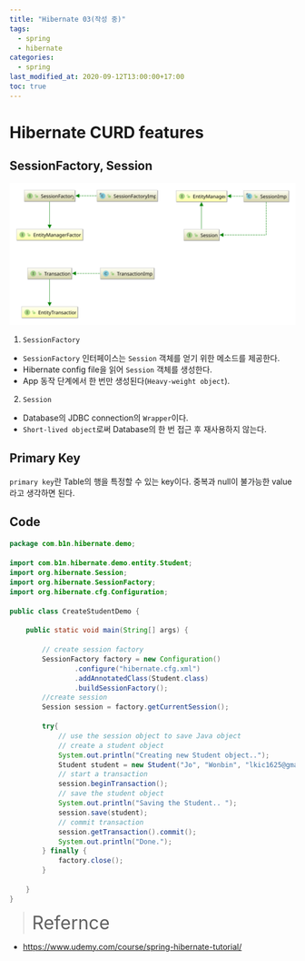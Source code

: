 ```yaml
---
title: "Hibernate 03(작성 중)"
tags:
  - spring
  - hibernate
categories:
  - spring
last_modified_at: 2020-09-12T13:00:00+17:00
toc: true
---
```

<script type="text/javascript"
src="https://cdn.mathjax.org/mathjax/latest/MathJax.js?config=TeX-AMS_HTML">
</script>

# Hibernate CURD features

## SessionFactory, Session

![이미지2](/assets/images/JPA_Hibernate.svg)

1. `SessionFactory`
- `SessionFactory` 인터페이스는 `Session` 객체를 얻기 위한 메소드를 제공한다.
- Hibernate config file을 읽어 `Session` 객체를 생성한다.
- App 동작 단계에서 한 번만 생성된다(`Heavy-weight object`).

2. `Session`
- Database의 JDBC connection의 `Wrapper`이다.
- `Short-lived object`로써 Database의 한 번 접근 후 재사용하지 않는다.

## Primary Key

`primary key`란 Table의 행을 특정할 수 있는 key이다.
중복과 null이 불가능한 value라고 생각하면 된다.
## Code

```java
package com.b1n.hibernate.demo;

import com.b1n.hibernate.demo.entity.Student;
import org.hibernate.Session;
import org.hibernate.SessionFactory;
import org.hibernate.cfg.Configuration;

public class CreateStudentDemo {

    public static void main(String[] args) {

        // create session factory
        SessionFactory factory = new Configuration()
                .configure("hibernate.cfg.xml")
                .addAnnotatedClass(Student.class)
                .buildSessionFactory();
        //create session
        Session session = factory.getCurrentSession();

        try{
            // use the session object to save Java object
            // create a student object
            System.out.println("Creating new Student object..");
            Student student = new Student("Jo", "Wonbin", "lkic1625@gmail.com");
            // start a transaction
            session.beginTransaction();
            // save the student object
            System.out.println("Saving the Student.. ");
            session.save(student);
            // commit transaction
            session.getTransaction().commit();
            System.out.println("Done.");
        } finally {
            factory.close();
        }

    }
}


```

><font size="6">Refernce</font><br>
- https://www.udemy.com/course/spring-hibernate-tutorial/
